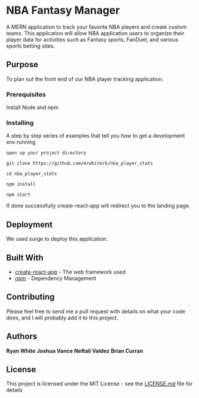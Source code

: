 # NBA Fantasy Manager

A MERN application to track your favorite NBA players and create custom teams. This application will allow NBA application users to organize their player data for activities such as Fantasy sports, FanDuel, and various sports betting sites.

## Purpose

To plan out the front end of our NBA player tracking application.

### Prerequisites

Install Node and npm

### Installing

A step by step series of examples that tell you how to get a development env running

```
open up your project directory
```

```
git clone https://github.com/mrwhiterk/nba_player_stats
```

```
cd nba_player_stats
```

```
npm install
```

```
npm start
```

If done successfully create-react-app will redirect you to the landing page.

## Deployment

We used surge to deploy this application.

## Built With

- [create-react-app](https://www.npmjs.com/package/create-react-app) - The web framework used
- [npm](https://www.npmjs.com/) - Dependency Management

## Contributing

Please feel free to send me a pull request with details on what your code does, and I will probably add it to this project.

## Authors

**Ryan White**
**Joshua Vance**
**Neftali Valdez**
**Brian Curran**

## License

This project is licensed under the MIT License - see the [LICENSE.md](LICENSE.md) file for details
